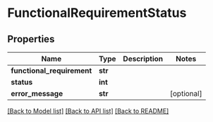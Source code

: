# FunctionalRequirementStatus

## Properties
Name | Type | Description | Notes
------------ | ------------- | ------------- | -------------
**functional_requirement** | **str** |  | 
**status** | **int** |  | 
**error_message** | **str** |  | [optional] 

[[Back to Model list]](../README.md#documentation-for-models) [[Back to API list]](../README.md#documentation-for-api-endpoints) [[Back to README]](../README.md)

